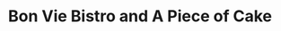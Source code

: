 ---
title: "Bon Vie Bistro and A Piece of Cake"
url: /saint-paul/bon-vie-bistro-and-a-piece-of-cake/
shop: Bäckerei
---